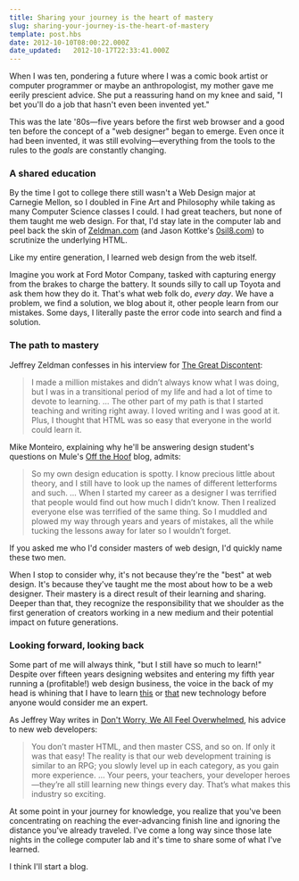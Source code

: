 ```yaml
---
title: Sharing your journey is the heart of mastery
slug: sharing-your-journey-is-the-heart-of-mastery
template: post.hbs
date: 2012-10-10T08:00:22.000Z
date_updated:   2012-10-17T22:33:41.000Z
---
```


When I was ten, pondering a future where I was a comic book artist or computer programmer or maybe an anthropologist, my mother gave me eerily prescient advice. She put a reassuring hand on my knee and said, "I bet you'll do a job that hasn't even been invented yet."<!--more-->

This was the late '80s—five years before the first web browser and a good ten before the concept of a "web designer" began to emerge. Even once it had been invented, it was still evolving—everything from the tools to the rules to the <em>goals</em> are constantly changing.
<h3>A shared education</h3>
By the time I got to college there still wasn't a Web Design major at Carnegie Mellon, so I doubled in Fine Art and Philosophy while taking as many Computer Science classes I could. I had great teachers, but none of them taught me web design. For that, I'd stay late in the computer lab and peel back the skin of <a href="http://www.zeldman.com/">Zeldman.com</a> (and Jason Kottke's <a href="http://0sil8.com/">0sil8.com</a>) to scrutinize the underlying HTML.

Like my entire generation, I learned web design from the web itself.

Imagine you work at Ford Motor Company, tasked with capturing energy from the brakes to charge the battery. It sounds silly to call up Toyota and ask them how they do it. That's what web folk do, <em>every day</em>. We have a problem, we find a solution, we blog about it, other people learn from our mistakes. Some days, I literally paste the error code into search and find a solution.
<h3>The path to mastery</h3>
Jeffrey Zeldman confesses in his interview for <a href="http://thegreatdiscontent.com/jeffrey-zeldman">The Great Discontent</a>:
<blockquote>I made a million mistakes and didn’t always know what I was doing, but I was in a transitional period of my life and had a lot of time to devote to learning. … The other part of my path is that I started teaching and writing right away. I loved writing and I was good at it. Plus, I thought that HTML was so easy that everyone in the world could learn it.</blockquote>
Mike Monteiro, explaining why he'll be answering design student's questions on Mule's <a href="http://muledesign.com/2012/09/introducing-dear-design-student/">Off the Hoof</a> blog, admits:
<blockquote>So my own design education is spotty. I know precious little about theory, and I still have to look up the names of different letterforms and such. … When I started my career as a designer I was terrified that people would find out how much I didn’t know. Then I realized everyone else was terrified of the same thing. So I muddled and plowed my way through years and years of mistakes, all the while tucking the lessons away for later so I wouldn’t forget.</blockquote>
If you asked me who I'd consider masters of web design, I'd quickly name these two men.

When I stop to consider why, it's not because they're the "best" at web design. It's because they've taught me the most about how to be a web designer. Their mastery is a direct result of their learning and sharing. Deeper than that, they recognize the responsibility that we shoulder as the first generation of creators working in a new medium and their potential impact on future generations.
<h3>Looking forward, looking back</h3>
Some part of me will always think, "but I still have so much to learn!" Despite over fifteen years designing websites and entering my fifth year running a (profitable!) web design business, the voice in the back of my head is whining that I have to learn <a href="http://nodejs.org/">this</a> or <a href="http://backbonejs.org/">that</a> new technology before anyone would consider me an expert.

As Jeffrey Way writes in <a href="https://tutsplus.com/2012/08/dont-worry-we-all-feel-overwhelmed/">Don't Worry, We All Feel Overwhelmed</a>, his advice to new web developers:
<blockquote>You don’t master HTML, and then master CSS, and so on. If only it was that easy! The reality is that our web development training is similar to an RPG; you slowly level up in each category, as you gain more experience. … Your peers, your teachers, your developer heroes—they’re all still learning new things every day. That’s what makes this industry so exciting.</blockquote>
At some point in your journey for knowledge, you realize that you've been concentrating on reaching the ever-advancing finish line and ignoring the distance you've already traveled. I've come a long way since those late nights in the college computer lab and it's time to share some of what I've learned.

I think I'll start a blog.
